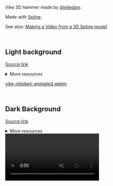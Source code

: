 Vike 3D hammer made by [@nitedani](https://github.com/nitedani).

Made with [Spline](https://spline.design).

See also: [Making a Video from a 3D Spline model](https://gist.github.com/brillout/73624de22e636977b7738e2946c8df9e).

<br/>


## Light background

[Source link](https://app.spline.design/file/33ccec50-738a-455e-9f05-d8244e955cc4)
<details>
  <summary>More resources</summary>

  [Source code `.spline`, modified for animation](./vike-nitedani-animated.spline)  
  [Source code `.spline`, original by Dani with Rom modifications](./vike-hammer-nitedani_light-bg_rom-mod.spline)  
  [Source code `.spline`, with outline by Dani](./vike-hammer-nitedani_light-bg.spline)  
</details>

[vike-nitedani-animated.webm](https://github.com/user-attachments/assets/47e06736-16ab-4e00-98b9-c61e810f144a)

<br/>


## Dark Background

[Source link](https://app.spline.design/file/000e6e77-afa2-4a42-98bf-69fa28e63059)
<details>
  <summary>More resources</summary>

  [Source code `.spline`](./vike-hammer-nitedani.spline)
</details>

<video src="https://github.com/brillout/vike-hammer-nitedani/assets/1005638/f95ad723-9cc9-4ce5-9723-b003b77de48b" autoPlay muted loop />
